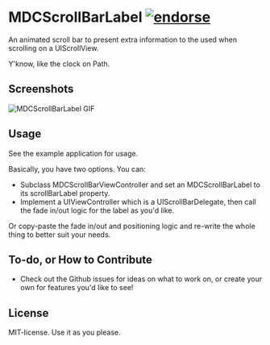 # MDCScrollBarLabel [![endorse](http://api.coderwall.com/modocache/endorsecount.png)](http://coderwall.com/modocache)

An animated scroll bar to present extra information
to the used when scrolling on a UIScrollView.

Y'know, like the clock on Path.

## Screenshots

![MDCScrollBarLabel GIF](http://f.cl.ly/items/2U3d0j3G3O2j1W1Q3525/mdcscrollbarlabel.gif)

## Usage

See the example application for usage.

Basically, you have two options. You can:

- Subclass MDCScrollBarViewController and set an MDCScrollBarLabel to its
  scrollBarLabel property.
- Implement a UIViewController which is a UIScrollBarDelegate, then call the
  fade in/out logic for the label as you'd like.

Or copy-paste the fade in/out and positioning logic and re-write
the whole thing to better suit your needs.

## To-do, or How to Contribute

- Check out the Github issues for ideas on what to work on, or create your own for features you'd like to see!

## License

MIT-license. Use it as you please.
